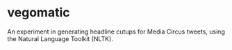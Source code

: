 vegomatic
=========
An experiment in generating headline cutups for Media Circus tweets, using the Natural Language Toolkit (NLTK).
